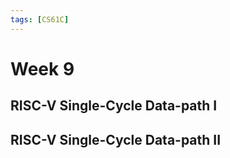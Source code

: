 ```yaml
---
tags: [CS61C]
---
```

# Week 9
## RISC-V Single-Cycle Data-path I
## RISC-V Single-Cycle Data-path II